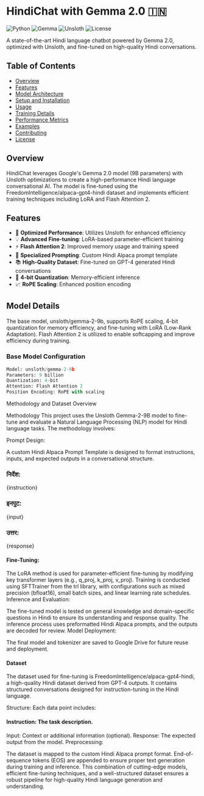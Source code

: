 # HindiChat with Gemma 2.0 🇮🇳

![Python](https://img.shields.io/badge/Python-3.8%2B-blue)
![Gemma](https://img.shields.io/badge/Gemma-2.0--9B-red)
![Unsloth](https://img.shields.io/badge/Unsloth-Optimized-green)
![License](https://img.shields.io/badge/license-MIT-green.svg)

A state-of-the-art Hindi language chatbot powered by Gemma 2.0, optimized with Unsloth, and fine-tuned on high-quality Hindi conversations.

## Table of Contents
- [Overview](#overview)
- [Features](#features)
- [Model Architecture](#model-architecture)
- [Setup and Installation](#setup-and-installation)
- [Usage](#usage)
- [Training Details](#training-details)
- [Performance Metrics](#performance-metrics)
- [Examples](#examples)
- [Contributing](#contributing)
- [License](#license)

## Overview

HindiChat leverages Google's Gemma 2.0 model (9B parameters) with Unsloth optimizations to create a high-performance Hindi language conversational AI. The model is fine-tuned using the FreedomIntelligence/alpaca-gpt4-hindi dataset and implements efficient training techniques including LoRA and Flash Attention 2.

## Features

- 🚀 **Optimized Performance**: Utilizes Unsloth for enhanced efficiency
- 💡 **Advanced Fine-tuning**: LoRA-based parameter-efficient training
- ⚡ **Flash Attention 2**: Improved memory usage and training speed
- 🎯 **Specialized Prompting**: Custom Hindi Alpaca prompt template
- 📚 **High-Quality Dataset**: Fine-tuned on GPT-4 generated Hindi conversations
- 🔧 **4-bit Quantization**: Memory-efficient inference
- 📈 **RoPE Scaling**: Enhanced position encoding

## Model Details
#### 

The base model, unsloth/gemma-2-9b, supports RoPE scaling, 4-bit quantization for memory efficiency, and fine-tuning with LoRA (Low-Rank Adaptation).
Flash Attention 2 is utilized to enable softcapping and improve efficiency during training.

### Base Model Configuration
```python
Model: unsloth/gemma-2-9b
Parameters: 9 billion
Quantization: 4-bit
Attention: Flash Attention 2
Position Encoding: RoPE with scaling
```
Methodology and Dataset Overview

Methodology
This project uses the Unsloth Gemma-2-9B model to fine-tune and evaluate a Natural Language Processing (NLP) model for Hindi language tasks. The methodology involves:


Prompt Design:

A custom Hindi Alpaca Prompt Template is designed to format instructions, inputs, and expected outputs in a conversational structure.

### निर्देश:
{instruction}

### इनपुट:
{input}

### उत्तर:
{response}


#### Fine-Tuning:

The LoRA method is used for parameter-efficient fine-tuning by modifying key transformer layers (e.g., q_proj, k_proj, v_proj).
Training is conducted using SFTTrainer from the trl library, with configurations such as mixed precision (bfloat16), small batch sizes, and linear learning rate schedules.
Inference and Evaluation:

The fine-tuned model is tested on general knowledge and domain-specific questions in Hindi to ensure its understanding and response quality.
The inference process uses preformatted Hindi Alpaca prompts, and the outputs are decoded for review.
Model Deployment:

The final model and tokenizer are saved to Google Drive for future reuse and deployment.

#### Dataset
The dataset used for fine-tuning is FreedomIntelligence/alpaca-gpt4-hindi, a high-quality Hindi dataset derived from GPT-4 outputs. It contains structured conversations designed for instruction-tuning in the Hindi language.

Structure:
Each data point includes:

#### Instruction: The task description.
Input: Context or additional information (optional).
Response: The expected output from the model.
Preprocessing:

The dataset is mapped to the custom Hindi Alpaca prompt format.
End-of-sequence tokens (EOS) are appended to ensure proper text generation during training and inference.
This combination of cutting-edge models, efficient fine-tuning techniques, and a well-structured dataset ensures a robust pipeline for high-quality Hindi language generation and understanding.




